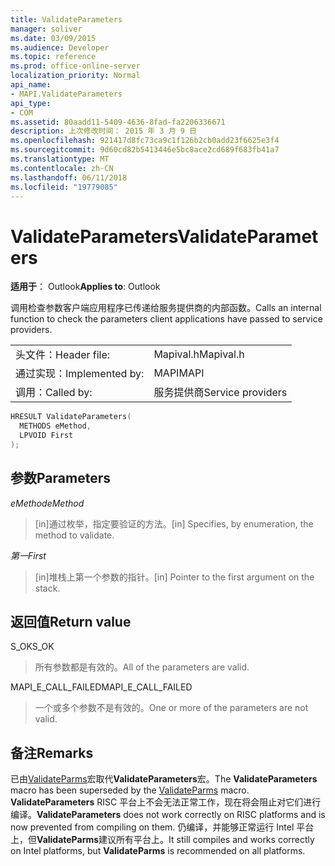 ```yaml
---
title: ValidateParameters
manager: soliver
ms.date: 03/09/2015
ms.audience: Developer
ms.topic: reference
ms.prod: office-online-server
localization_priority: Normal
api_name:
- MAPI.ValidateParameters
api_type:
- COM
ms.assetid: 80aadd11-5409-4636-8fad-fa2206336671
description: 上次修改时间： 2015 年 3 月 9 日
ms.openlocfilehash: 921417d8fc73ca9c1f126b2cb0add23f6625e3f4
ms.sourcegitcommit: 9d60cd82b5413446e5bc8ace2cd689f683fb41a7
ms.translationtype: MT
ms.contentlocale: zh-CN
ms.lasthandoff: 06/11/2018
ms.locfileid: "19779085"
---
```

# <a name="validateparameters"></a><span data-ttu-id="d7993-103">ValidateParameters</span><span class="sxs-lookup"><span data-stu-id="d7993-103">ValidateParameters</span></span>

  
  
<span data-ttu-id="d7993-104">**适用于**： Outlook</span><span class="sxs-lookup"><span data-stu-id="d7993-104">**Applies to**: Outlook</span></span> 
  
<span data-ttu-id="d7993-105">调用检查参数客户端应用程序已传递给服务提供商的内部函数。</span><span class="sxs-lookup"><span data-stu-id="d7993-105">Calls an internal function to check the parameters client applications have passed to service providers.</span></span> 
  
|||
|:-----|:-----|
|<span data-ttu-id="d7993-106">头文件：</span><span class="sxs-lookup"><span data-stu-id="d7993-106">Header file:</span></span>  <br/> |<span data-ttu-id="d7993-107">Mapival.h</span><span class="sxs-lookup"><span data-stu-id="d7993-107">Mapival.h</span></span>  <br/> |
|<span data-ttu-id="d7993-108">通过实现：</span><span class="sxs-lookup"><span data-stu-id="d7993-108">Implemented by:</span></span>  <br/> |<span data-ttu-id="d7993-109">MAPI</span><span class="sxs-lookup"><span data-stu-id="d7993-109">MAPI</span></span>  <br/> |
|<span data-ttu-id="d7993-110">调用：</span><span class="sxs-lookup"><span data-stu-id="d7993-110">Called by:</span></span>  <br/> |<span data-ttu-id="d7993-111">服务提供商</span><span class="sxs-lookup"><span data-stu-id="d7993-111">Service providers</span></span>  <br/> |
   
```cpp
HRESULT ValidateParameters(
  METHODS eMethod,
  LPVOID First
);
```

## <a name="parameters"></a><span data-ttu-id="d7993-112">参数</span><span class="sxs-lookup"><span data-stu-id="d7993-112">Parameters</span></span>

 <span data-ttu-id="d7993-113">_eMethod_</span><span class="sxs-lookup"><span data-stu-id="d7993-113">_eMethod_</span></span>
  
> <span data-ttu-id="d7993-114">[in]通过枚举，指定要验证的方法。</span><span class="sxs-lookup"><span data-stu-id="d7993-114">[in] Specifies, by enumeration, the method to validate.</span></span> 
    
 <span data-ttu-id="d7993-115">_第一_</span><span class="sxs-lookup"><span data-stu-id="d7993-115">_First_</span></span>
  
> <span data-ttu-id="d7993-116">[in]堆栈上第一个参数的指针。</span><span class="sxs-lookup"><span data-stu-id="d7993-116">[in] Pointer to the first argument on the stack.</span></span>
    
## <a name="return-value"></a><span data-ttu-id="d7993-117">返回值</span><span class="sxs-lookup"><span data-stu-id="d7993-117">Return value</span></span>

<span data-ttu-id="d7993-118">S_OK</span><span class="sxs-lookup"><span data-stu-id="d7993-118">S_OK</span></span> 
  
> <span data-ttu-id="d7993-119">所有参数都是有效的。</span><span class="sxs-lookup"><span data-stu-id="d7993-119">All of the parameters are valid.</span></span> 
    
<span data-ttu-id="d7993-120">MAPI_E_CALL_FAILED</span><span class="sxs-lookup"><span data-stu-id="d7993-120">MAPI_E_CALL_FAILED</span></span> 
  
> <span data-ttu-id="d7993-121">一个或多个参数不是有效的。</span><span class="sxs-lookup"><span data-stu-id="d7993-121">One or more of the parameters are not valid.</span></span>
    
## <a name="remarks"></a><span data-ttu-id="d7993-122">备注</span><span class="sxs-lookup"><span data-stu-id="d7993-122">Remarks</span></span>

<span data-ttu-id="d7993-123">已由[ValidateParms](validateparms.md)宏取代**ValidateParameters**宏。</span><span class="sxs-lookup"><span data-stu-id="d7993-123">The **ValidateParameters** macro has been superseded by the [ValidateParms](validateparms.md) macro.</span></span> <span data-ttu-id="d7993-124">**ValidateParameters** RISC 平台上不会无法正常工作，现在将会阻止对它们进行编译。</span><span class="sxs-lookup"><span data-stu-id="d7993-124">**ValidateParameters** does not work correctly on RISC platforms and is now prevented from compiling on them.</span></span> <span data-ttu-id="d7993-125">仍编译，并能够正常运行 Intel 平台上，但**ValidateParms**建议所有平台上。</span><span class="sxs-lookup"><span data-stu-id="d7993-125">It still compiles and works correctly on Intel platforms, but **ValidateParms** is recommended on all platforms.</span></span> 
  

